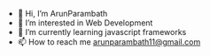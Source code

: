 - 👋 Hi, I’m ArunParambath
- 👀 I’m interested in Web Development
- 🌱 I’m currently learning javascript frameworks
- 📫 How to reach me arunparambath11@gmail.com

<!---
ArunParambath/ArunParambath is a ✨ special ✨ repository because its `README.md` (this file) appears on your GitHub profile.
You can click the Preview link to take a look at your changes.
--->
